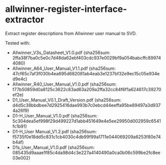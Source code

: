 # allwinner-register-interface-extractor

Extract register descriptions from Allwinner user manual to SVD.

Tested with:

* Allwinner_V3s_Datasheet_V1.0.pdf (sha256sum: 2ffa38f7ba0c5e0c7d48da62ebf403cdc937e0029bf9a054babcffc899744080)
* Allwinner_A64_User_Manual_V1.1.pdf (sha256sum: 47cf65c7af3f030b4ea695d682081ab4eab3e1237bf32e9ec15c05e934ed9e4c)
* Allwinner_R40_User_Manual_V1.0.pdf (sha256sum: f77b50859d0a8125c3622c83ad63a209a2ffa32cc84f6f1a624617c39270ef2e)
* D1_User_Manual_V0.1_Draft_Version.pdf (sha256sum: d4d5c38bbdbee7d2925416dae993b7c0ebcd44eeffa95be89497a3d9374a26f9)
* D1-H_User_Manual_V1.0.pdf (sha256sum: 5c304dea5ef998f29d499227d1abb451649e4e5ee29950d002959c6541fc1b91)
* D1-H_User Manual_V1.2.pdf (sha256sum: f5735f0e18dd5c831c1cb4030c4db99f99a1711e044069209a6253f80e74b4af)
* D1s_User_Manual_V1.0.pdf (sha256sum: 085435d9aaae1f85c4da98d4c3e227a4140490a0ca0b06c599be2fc8ee03e002)
